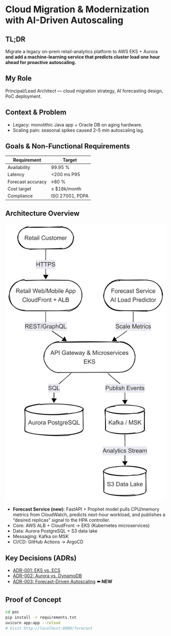 # Cloud Migration & Modernization with AI-Driven Autoscaling

## TL;DR
Migrate a legacy on-prem retail-analytics platform to AWS EKS + Aurora **and add a
machine-learning service that predicts cluster load one hour ahead for proactive autoscaling.**

## My Role
Principal/Lead Architect — cloud migration strategy, AI forecasting design, PoC deployment.

## Context & Problem
- Legacy: monolithic Java app + Oracle DB on aging hardware.
- Scaling pain: seasonal spikes caused 2–5 min autoscaling lag.

## Goals & Non-Functional Requirements
| Requirement         | Target         |
|---------------------|---------------|
| Availability        | 99.95 %       |
| Latency            | <200 ms P95   |
| Forecast accuracy   | ≥80 %         |
| Cost target         | ≤ $18k/month |
| Compliance          | ISO 27001, PDPA |

## Architecture Overview
![context-diagram](diagrams/context.png)

- **Forecast Service (new)**: FastAPI + Prophet model pulls CPU/memory metrics from CloudWatch,
  predicts next-hour workload, and publishes a “desired replicas” signal to the HPA controller.
- Core: AWS ALB + CloudFront → EKS (Kubernetes microservices)
- Data: Aurora PostgreSQL + S3 data lake
- Messaging: Kafka on MSK
- CI/CD: GitHub Actions → ArgoCD

## Key Decisions (ADRs)
- [ADR-001: EKS vs. ECS](docs/adr/001-eks-vs-ecs.md)
- [ADR-002: Aurora vs. DynamoDB](docs/adr/002-aurora-vs-dynamodb.md)
- [ADR-003: Forecast-Driven Autoscaling](docs/adr/003-forecast-autoscaling.md) **⬅️ NEW**

## Proof of Concept
```bash
cd poc
pip install -r requirements.txt
uvicorn app:app --reload
# Visit http://localhost:8000/forecast
